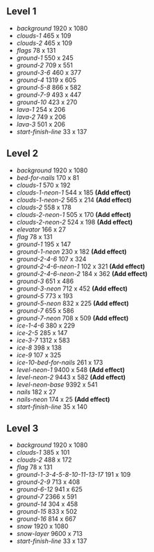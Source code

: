 ## Level 1
* *background* 1920 x 1080
* *clouds-1* 465 x 109
* *clouds-2* 465 x 109
* *flags* 78 x 131
* *ground-1* 550 x 245
* *ground-2* 709 x 551
* *ground-3-6* 460 x 377
* *ground-4* 1319 x 605
* *ground-5-8* 866 x 582
* *ground-7-9* 493 x 447
* *ground-10* 423 x 270
* *lava-1* 254 x 206
* *lava-2* 749 x 206
* *lava-3* 501 x 206
* *start-finish-line* 33 x 137



## Level 2
* *background* 1920 x 1080
* *bed-for-nails* 170 x 81
* *clouds-1* 570 x 192
* *clouds-1-neon-1* 544 x 185 **(Add effect)**
* *clouds-1-neon-2* 565 x 214 **(Add effect)**
* *clouds-2* 558 x 178
* *clouds-2-neon-1* 505 x 170 **(Add effect)**
* *clouds-2-neon-2* 524 x 198 **(Add effect)**
* *elevator* 166 x 27
* *flag* 78 x 131
* *ground-1* 195 x 147
* *ground-1-neon* 230 x 182 **(Add effect)**
* *ground-2-4-6* 107 x 324
* *ground-2-4-6-neon-1* 102 x 321 **(Add effect)**
* *ground-2-4-6-neon-2* 184 x 362 **(Add effect)**
* *ground-3* 651 x 486
* *ground-3-neon* 712 x 452 **(Add effect)**
* *ground-5* 773 x 193
* *ground-5-neon* 832 x 225 **(Add effect)**
* *ground-7* 655 x 586
* *ground-7-neon* 708 x 509 **(Add effect)**
* *ice-1-4-6* 380 x 229
* *ice-2-5* 285 x 147
* *ice-3-7* 1312 x 583
* *ice-8* 398 x 138
* *ice-9* 107 x 325
* *ice-10-bed-for-nails* 261 x 173
* *level-neon-1* 9400 x 548 **(Add effect)**
* *level-neon-2* 9443 x 582 **(Add effect)**
* *level-neon-base* 9392 x 541
* *nails* 182 x 27
* *nails-neon* 174 x 25 **(Add effect)**
* *start-finish-line* 35 x 140


## Level 3
* *background* 1920 x 1080
* *clouds-1* 385 x 101
* *clouds-2* 488 x 172
* *flag* 78 x 131
* *ground-1-3-4-5-8-10-11-13-17* 191 x 109
* *ground-2-9* 713 x 408
* *ground-6-12* 941 x 625
* *ground-7* 2366 x 591
* *ground-14* 304 x 458
* *ground-15* 833 x 502
* *ground-16* 814 x 667
* *snow* 1920 x 1080
* *snow-layer* 9600 x 713
* *start-finish-line* 33 x 137
